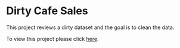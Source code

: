 # Dirty Cafe Sales

This project reviews a dirty dataset and the goal is to clean the data.

To view this project please click [here](https://macaela33.github.io/Mini_project_2/dirty_cafe.html).
